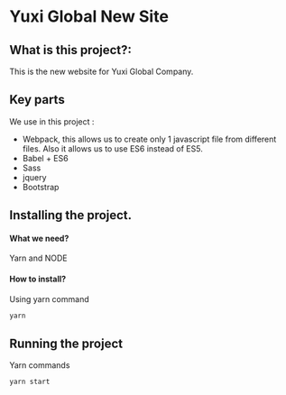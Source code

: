 Yuxi Global New Site
===

## What is this project?:
This is the new website for Yuxi Global Company.

## Key parts
We use in this project :
- Webpack, this allows us to create only 1 javascript file from different files. Also it allows us to use ES6 instead of ES5.
- Babel + ES6
- Sass
- jquery
- Bootstrap

## Installing the project.
#### What we need?
Yarn and NODE
#### How to install?
Using yarn command
```js
yarn
```

## Running the project
Yarn commands
```js
yarn start
```
